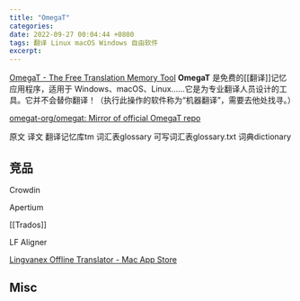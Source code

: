 ```yaml
---
title: "OmegaT"
categories: 
date: 2022-09-27 00:04:44 +0800
tags: 翻译 Linux macOS Windows 自由软件
excerpt: 
---
```


[OmegaT - The Free Translation Memory Tool](https://omegat.org/)
**OmegaT** 是免费的[[翻译]]记忆应用程序，适用于 Windows、macOS、Linux……它是为专业翻译人员设计的工具。它并不会替你翻译！（执行此操作的软件称为“机器翻译”，需要去他处找寻。）

[omegat-org/omegat: Mirror of official OmegaT repo](https://github.com/omegat-org/omegat)


原文
译文
翻译记忆库tm
词汇表glossary
可写词汇表glossary.txt
词典dictionary


## 竞品

Crowdin

Apertium

[[Trados]]

LF Aligner

[Lingvanex Offline Translator - Mac App Store](https://apps.apple.com/app/apple-store/id1254982908)



## Misc





